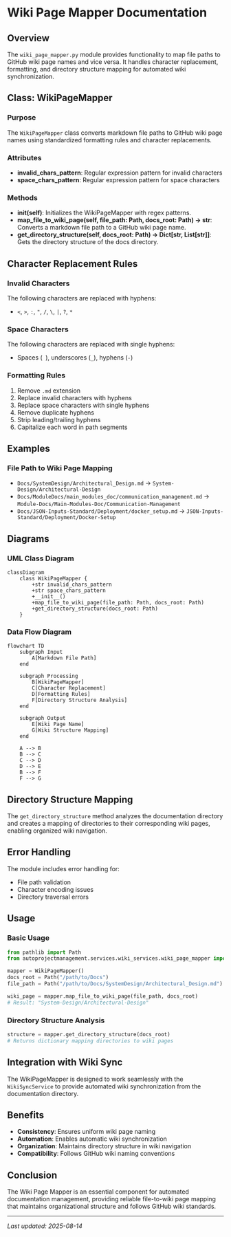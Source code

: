 # Wiki Page Mapper Documentation

## Overview
The `wiki_page_mapper.py` module provides functionality to map file paths to GitHub wiki page names and vice versa. It handles character replacement, formatting, and directory structure mapping for automated wiki synchronization.

## Class: WikiPageMapper
### Purpose
The `WikiPageMapper` class converts markdown file paths to GitHub wiki page names using standardized formatting rules and character replacements.

### Attributes
- **invalid_chars_pattern**: Regular expression pattern for invalid characters
- **space_chars_pattern**: Regular expression pattern for space characters

### Methods
- **__init__(self)**: Initializes the WikiPageMapper with regex patterns.
- **map_file_to_wiki_page(self, file_path: Path, docs_root: Path) -> str**: Converts a markdown file path to a GitHub wiki page name.
- **get_directory_structure(self, docs_root: Path) -> Dict[str, List[str]]**: Gets the directory structure of the docs directory.

## Character Replacement Rules
### Invalid Characters
The following characters are replaced with hyphens:
- `<`, `>`, `:`, `"`, `/`, `\`, `|`, `?`, `*`

### Space Characters
The following characters are replaced with single hyphens:
- Spaces (` `), underscores (`_`), hyphens (`-`)

### Formatting Rules
1. Remove `.md` extension
2. Replace invalid characters with hyphens
3. Replace space characters with single hyphens
4. Remove duplicate hyphens
5. Strip leading/trailing hyphens
6. Capitalize each word in path segments

## Examples
### File Path to Wiki Page Mapping
- `Docs/SystemDesign/Architectural_Design.md` → `System-Design/Architectural-Design`
- `Docs/ModuleDocs/main_modules_doc/communication_management.md` → `Module-Docs/Main-Modules-Doc/Communication-Management`
- `Docs/JSON-Inputs-Standard/Deployment/docker_setup.md` → `JSON-Inputs-Standard/Deployment/Docker-Setup`

## Diagrams
### UML Class Diagram
```mermaid
classDiagram
    class WikiPageMapper {
        +str invalid_chars_pattern
        +str space_chars_pattern
        +__init__()
        +map_file_to_wiki_page(file_path: Path, docs_root: Path)
        +get_directory_structure(docs_root: Path)
    }
```

### Data Flow Diagram
```mermaid
flowchart TD
    subgraph Input
        A[Markdown File Path]
    end
    
    subgraph Processing
        B[WikiPageMapper]
        C[Character Replacement]
        D[Formatting Rules]
        F[Directory Structure Analysis]
    end
    
    subgraph Output
        E[Wiki Page Name]
        G[Wiki Structure Mapping]
    end
    
    A --> B
    B --> C
    C --> D
    D --> E
    B --> F
    F --> G
```

## Directory Structure Mapping
The `get_directory_structure` method analyzes the documentation directory and creates a mapping of directories to their corresponding wiki pages, enabling organized wiki navigation.

## Error Handling
The module includes error handling for:
- File path validation
- Character encoding issues
- Directory traversal errors

## Usage
### Basic Usage
```python
from pathlib import Path
from autoprojectmanagement.services.wiki_services.wiki_page_mapper import WikiPageMapper

mapper = WikiPageMapper()
docs_root = Path("/path/to/Docs")
file_path = Path("/path/to/Docs/SystemDesign/Architectural_Design.md")

wiki_page = mapper.map_file_to_wiki_page(file_path, docs_root)
# Result: "System-Design/Architectural-Design"
```

### Directory Structure Analysis
```python
structure = mapper.get_directory_structure(docs_root)
# Returns dictionary mapping directories to wiki pages
```

## Integration with Wiki Sync
The WikiPageMapper is designed to work seamlessly with the `WikiSyncService` to provide automated wiki synchronization from the documentation directory.

## Benefits
- **Consistency**: Ensures uniform wiki page naming
- **Automation**: Enables automatic wiki synchronization
- **Organization**: Maintains directory structure in wiki navigation
- **Compatibility**: Follows GitHub wiki naming conventions

## Conclusion
The Wiki Page Mapper is an essential component for automated documentation management, providing reliable file-to-wiki page mapping that maintains organizational structure and follows GitHub wiki standards.

---
*Last updated: 2025-08-14*
